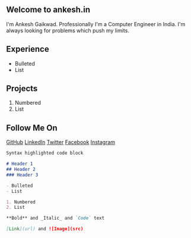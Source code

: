 ## Welcome to ankesh.in

I'm Ankesh Gaikwad. Professionally I'm a Computer Engineer in India. I'm always looking for problems which push my limits.

## Experience
- Bulleted
- List

## Projects
1. Numbered
2. List


## Follow Me On
[GitHub](https://github.com/ankesh06g)
[LinkedIn](https://www.linkedin.com/in/aag06)
[Twitter](https://www.twitter.com/Ankesh_AAG?s=01)
[Facebook](https://www.facebook.com/ankesh.gaikwad06)
[Instagram](https://www.instagram.com/ankesh_gaikwad06)


```markdown
Syntax highlighted code block

# Header 1
## Header 2
### Header 3

- Bulleted
- List

1. Numbered
2. List

**Bold** and _Italic_ and `Code` text

[Link](url) and ![Image](src)
```
